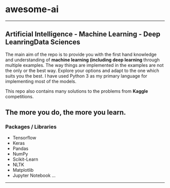 # awesome-ai
---

## <b>Artificial Intelligence - Machine Learning - Deep LeanringData Sciences </b>

The main aim of the repo is to provide you with the first hand knowledge and understanding of <b> machine learning (including deep learning </b> through multiple examples. The way things are implemented in the examples are not the only or the best way. Explore your options and adapt to the one which suits you the best. I have used Python 3 as my primary language for implementing most of the models.

This repo also contains many solutions to the problems from **Kaggle** competitions.

<b> The more you do, the more you learn. </b>
---

### Packages / Libraries
* Tensorflow
* Keras
* Pandas
* NumPy
* Scikit-Learn
* NLTK
* Matplotlib
* Jupyter Notebook ...
---
